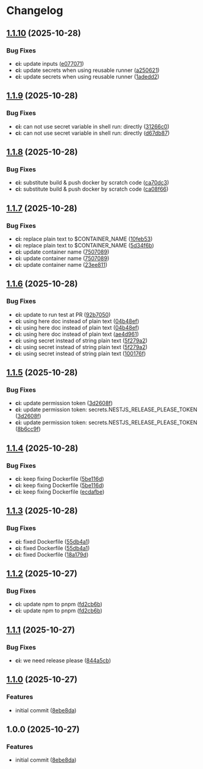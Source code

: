 # Changelog

## [1.1.10](https://github.com/anhntinterview/nest-boilerplate-251027/compare/v1.1.9...v1.1.10) (2025-10-28)


### Bug Fixes

* **ci:** update inputs ([e077071](https://github.com/anhntinterview/nest-boilerplate-251027/commit/e07707116220a2937866969a76f0bb7c7b61a9da))
* **ci:** update secrets when using reusable runner ([a250621](https://github.com/anhntinterview/nest-boilerplate-251027/commit/a2506218ad0ad15b0472f239433716b918353147))
* **ci:** update secrets when using reusable runner ([1adedd2](https://github.com/anhntinterview/nest-boilerplate-251027/commit/1adedd2ab535fb588fb7b0a1e4bf9b3283ea97b2))

## [1.1.9](https://github.com/anhntinterview/nest-boilerplate-251027/compare/v1.1.8...v1.1.9) (2025-10-28)


### Bug Fixes

* **ci:** can not use secret variable in shell run: directly ([31266c0](https://github.com/anhntinterview/nest-boilerplate-251027/commit/31266c065a52ad020003003cbb763b181144b2cb))
* **ci:** can not use secret variable in shell run: directly ([d67db87](https://github.com/anhntinterview/nest-boilerplate-251027/commit/d67db87d90c4e0e5163fd0fea365e08877df291e))

## [1.1.8](https://github.com/anhntinterview/nest-boilerplate-251027/compare/v1.1.7...v1.1.8) (2025-10-28)


### Bug Fixes

* **ci:** substitute build & push docker by scratch code ([ca70dc3](https://github.com/anhntinterview/nest-boilerplate-251027/commit/ca70dc33cf4743eb5c5595a048ab5037a4e57d6a))
* **ci:** substitute build & push docker by scratch code ([ca08f66](https://github.com/anhntinterview/nest-boilerplate-251027/commit/ca08f664f6486e854619d7e7d641eefd0afa55e5))

## [1.1.7](https://github.com/anhntinterview/nest-boilerplate-251027/compare/v1.1.6...v1.1.7) (2025-10-28)


### Bug Fixes

* **ci:** replace plain text to $CONTAINER_NAME ([10feb53](https://github.com/anhntinterview/nest-boilerplate-251027/commit/10feb53e6e0f5a85f294609115127183908c6d3b))
* **ci:** replace plain text to $CONTAINER_NAME ([5d34f6b](https://github.com/anhntinterview/nest-boilerplate-251027/commit/5d34f6b4f4fcb22f3003e2bf484bca1edfc3c650))
* **ci:** update container name ([7507089](https://github.com/anhntinterview/nest-boilerplate-251027/commit/7507089781a6369173fcbf9cadd4007c1dccbcbd))
* **ci:** update container name ([7507089](https://github.com/anhntinterview/nest-boilerplate-251027/commit/7507089781a6369173fcbf9cadd4007c1dccbcbd))
* **ci:** update container name ([23ee811](https://github.com/anhntinterview/nest-boilerplate-251027/commit/23ee811a3ea0c06d0ac00a9587d7a98863eb8974))

## [1.1.6](https://github.com/anhntinterview/nest-boilerplate-251027/compare/v1.1.5...v1.1.6) (2025-10-28)


### Bug Fixes

* **ci:** update to run test at PR ([92b7050](https://github.com/anhntinterview/nest-boilerplate-251027/commit/92b7050f07092e26119b927893ba473ed4c4f1a9))
* **ci:** using here doc instead of plain text ([04b48ef](https://github.com/anhntinterview/nest-boilerplate-251027/commit/04b48ef1194c90eb1ef0262515d15be6d6778812))
* **ci:** using here doc instead of plain text ([04b48ef](https://github.com/anhntinterview/nest-boilerplate-251027/commit/04b48ef1194c90eb1ef0262515d15be6d6778812))
* **ci:** using here doc instead of plain text ([ae4d961](https://github.com/anhntinterview/nest-boilerplate-251027/commit/ae4d961c0f7cf1509bc5e42e1578825b0be61457))
* **ci:** using secret instead of string plain text ([5f279a2](https://github.com/anhntinterview/nest-boilerplate-251027/commit/5f279a2d5d3363a2ebcf2c894f42a93f9fb1ab5a))
* **ci:** using secret instead of string plain text ([5f279a2](https://github.com/anhntinterview/nest-boilerplate-251027/commit/5f279a2d5d3363a2ebcf2c894f42a93f9fb1ab5a))
* **ci:** using secret instead of string plain text ([100176f](https://github.com/anhntinterview/nest-boilerplate-251027/commit/100176f3c13c409a64a6bf839ca96b9fcfbd84e5))

## [1.1.5](https://github.com/anhntinterview/nest-boilerplate-251027/compare/v1.1.4...v1.1.5) (2025-10-28)


### Bug Fixes

* **ci:** update permission token ([3d2608f](https://github.com/anhntinterview/nest-boilerplate-251027/commit/3d2608ff010b4648f682665898a38c782a42e7bc))
* **ci:** update permission token: secrets.NESTJS_RELEASE_PLEASE_TOKEN ([3d2608f](https://github.com/anhntinterview/nest-boilerplate-251027/commit/3d2608ff010b4648f682665898a38c782a42e7bc))
* **ci:** update permission token: secrets.NESTJS_RELEASE_PLEASE_TOKEN ([8b6cc9f](https://github.com/anhntinterview/nest-boilerplate-251027/commit/8b6cc9f7d1ab4ce50a0263b07a6799055b509a96))

## [1.1.4](https://github.com/anhntinterview/nest-boilerplate-251027/compare/v1.1.3...v1.1.4) (2025-10-28)


### Bug Fixes

* **ci:** keep fixing Dockerfile ([5be116d](https://github.com/anhntinterview/nest-boilerplate-251027/commit/5be116d530d0abdf97681c3e28ab718dc2a02093))
* **ci:** keep fixing Dockerfile ([5be116d](https://github.com/anhntinterview/nest-boilerplate-251027/commit/5be116d530d0abdf97681c3e28ab718dc2a02093))
* **ci:** keep fixing Dockerfile ([ecdafbe](https://github.com/anhntinterview/nest-boilerplate-251027/commit/ecdafbe97e0e7a17757100c26bf5317a4d22a043))

## [1.1.3](https://github.com/anhntinterview/nest-boilerplate-251027/compare/v1.1.2...v1.1.3) (2025-10-28)


### Bug Fixes

* **ci:** fixed Dockerfile ([55db4a1](https://github.com/anhntinterview/nest-boilerplate-251027/commit/55db4a13186908095916ae298ffbf445ed909435))
* **ci:** fixed Dockerfile ([55db4a1](https://github.com/anhntinterview/nest-boilerplate-251027/commit/55db4a13186908095916ae298ffbf445ed909435))
* **ci:** fixed Dockerfile ([18a179d](https://github.com/anhntinterview/nest-boilerplate-251027/commit/18a179d6832c967f593ea0d42a59b625ce0441e0))

## [1.1.2](https://github.com/anhntinterview/nest-boilerplate-251027/compare/v1.1.1...v1.1.2) (2025-10-27)


### Bug Fixes

* **ci:** update npm to pnpm ([fd2cb6b](https://github.com/anhntinterview/nest-boilerplate-251027/commit/fd2cb6b68eb7be22f944e6b68f01010dd0d09c2c))
* **ci:** update npm to pnpm ([fd2cb6b](https://github.com/anhntinterview/nest-boilerplate-251027/commit/fd2cb6b68eb7be22f944e6b68f01010dd0d09c2c))

## [1.1.1](https://github.com/anhntinterview/nest-boilerplate-251027/compare/v1.1.0...v1.1.1) (2025-10-27)


### Bug Fixes

* **ci:** we need release please ([844a5cb](https://github.com/anhntinterview/nest-boilerplate-251027/commit/844a5cb09ac4b6157e4b52de584f200c247f5731))

## [1.1.0](https://github.com/anhntinterview/nest-boilerplate-251027/compare/v1.0.0...v1.1.0) (2025-10-27)


### Features

* initial commit ([8ebe8da](https://github.com/anhntinterview/nest-boilerplate-251027/commit/8ebe8da69c7493bbeb4081e20b3201c1e91232eb))

## 1.0.0 (2025-10-27)


### Features

* initial commit ([8ebe8da](https://github.com/anhntinterview/nest-boilerplate-251027/commit/8ebe8da69c7493bbeb4081e20b3201c1e91232eb))
